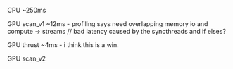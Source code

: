 CPU ~250ms



GPU scan_v1 ~12ms - profiling says need overlapping memory io and compute -> streams // bad latency caused by the syncthreads and if elses?

GPU thrust ~4ms - i think this is a win.

GPU scan_v2
